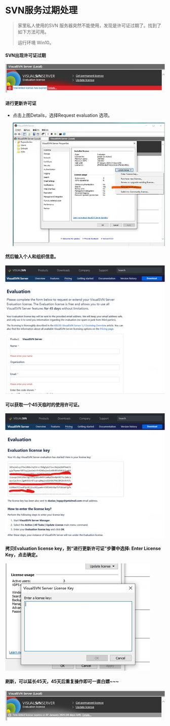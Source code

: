 # SVN服务过期处理

> 家里私人使用的SVN 服务器突然不能使用，发现是许可证过期了。找到了如下方法可用。
>
> 运行环境 Win10。

#### SVN出现许可证过期

![SVN_过期](./images/SVN_过期.png)

#### 进行更新许可证

- 点击上图Details，选择Request evaluation 选项。

    ![SVN_过期_注册](./images/SVN_过期_注册.png)

    

#### 然后输入个人和组织信息。

![SVN_过期_注册前](./images/SVN_过期_注册前.png)

#### 可以获取一个45天临时的使用许可证。

![SVN_过期_注册后](./images/SVN_过期_注册后.png)

#### 拷贝Evaluation license key，到“进行更新许可证”步骤中选择: Enter License Key，点击确定。

![SVN_过期_注册输入key](./images/SVN_过期_注册输入key.png)

#### 刷新，可以延长45天，45天后重复操作即可一直白嫖~~~

![SVN_不过期了](./images/SVN_不过期了.png)
